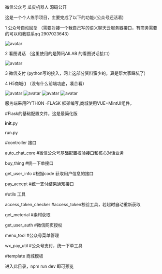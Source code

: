 微信公众号 瓜皮机器人 源码公开

这是一个个人练手项目，主要完成了以下的功能:(公众号还活着)

1 公众号自动回复   （需要对接一个我自己写的语义聊天云服务器接口，有商务需要的可以和我联系qq 2907023643）

![avatar](http://redtreeblog-1253690989.cosgz.myqcloud.com/guapi/118892967.jpg)

2 看图说话  （这里使用的是腾讯AILAB 的看图说话接口）

![avatar](http://redtreeblog-1253690989.cosgz.myqcloud.com/guapi/1449614548.jpg)

3 微信支付  (python写的接入，网上这部分资料蛮少的，算是帮大家踩坑了)

4 H5商城()   （没有什么前端功底，凑合看）

![avatar](http://redtreeblog-1253690989.cosgz.myqcloud.com/guapi/1701434209.jpg)
![avatar](http://redtreeblog-1253690989.cosgz.myqcloud.com/guapi/2027057950.jpg)
![avatar](http://redtreeblog-1253690989.cosgz.myqcloud.com/guapi/341708063.jpg)
![avatar](http://redtreeblog-1253690989.cosgz.myqcloud.com/guapi/885331751.jpg)


服务端采用PYTHON -FLASK 框架编写,商城使用VUE+MintUI组件。

#Flask的基础配置文件，这是最简化版

__init__.py

run.py

#controller 接口

  auto_chat_core   #微信公众号基础配置校验接口和核心对话业务

  buy_thing   #统一下单接口

  get_user_info #根据code 获取用户信息的接口

  pay_accept #统一支付结果通知接口

#utils 工具

  access_token_checker  #access_token校验工具，若超时自动重新获取

  get_meterial #素材获取

  get_user_auth #微信网页授权

  menu_tool #公众号菜单管理

  wx_pay_util #公众号支付，统一下单工具

#template 商城模板

 进入此目录，npm run dev 即可预览


